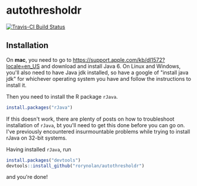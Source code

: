 autothresholdr
================

[![Travis-CI Build Status](https://travis-ci.org/rorynolan/autothresholdr.svg?branch=master)](https://travis-ci.org/rorynolan/autothresholdr)

Installation
------------

On **mac**, you need to go to <https://support.apple.com/kb/dl1572?locale=en_US> and download and install Java 6. On Linux and Windows, you'll also need to have Java jdk installed, so have a google of "install java jdk" for whichever operating system you have and follow the instructions to install it.

Then you need to install the R package `rJava`.

``` r
install.packages("rJava")
```

If this doesn't work, there are plenty of posts on how to troubleshoot installation of `rJava`, bt you'll need to get this done before you can go on. I've previously encountered insurmountable problems while trying to install rJava on 32-bit systems.

Having installed `rJava`, run

``` r
install.packages("devtools")
devtools::install_github("rorynolan/autothresholdr")
```

and you're done!
